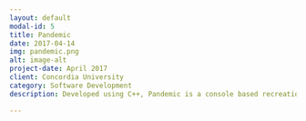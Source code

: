 ```yaml
---
layout: default
modal-id: 5
title: Pandemic
date: 2017-04-14
img: pandemic.png
alt: image-alt
project-date: April 2017
client: Concordia University
category: Software Development
description: Developed using C++, Pandemic is a console based recreation of the popular board game of the same name, developed using a console UI as well as various design patterns to facilitate development.

---
```

